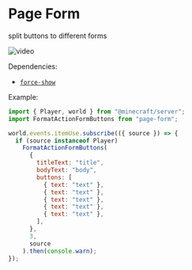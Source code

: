 # Page Form

split buttons to different forms

![video](./example.gif)

Dependencies:

- [`force-show`](../force-show/index.js)

Example:

```js
import { Player, world } from "@minecraft/server";
import FormatActionFormButtons from "page-form";

world.events.itemUse.subscribe(({ source }) => {
  if (source instanceof Player)
    FormatActionFormButtons(
      {
        titleText: "title",
        bodyText: "body",
        buttons: [
          { text: "text" },
          { text: "text" },
          { text: "text" },
          { text: "text" },
          { text: "text" },
        ],
      },
      3,
      source
    ).then(console.warn);
});
```
